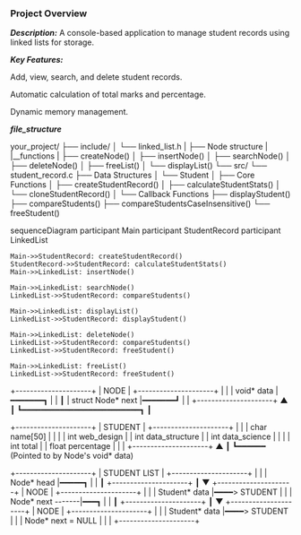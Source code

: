 ### Project Overview ###
***Description:***
A console-based application to manage student records using linked lists for storage.

***Key Features:***

Add, view, search, and delete student records.

Automatic calculation of total marks and percentage.

Dynamic memory management.

***file_structure***


your_project/
├── include/
│   └── linked_list.h
|      ├── Node structure
|      |__functions
|       ├── createNode()
│       ├── insertNode()
│       ├── searchNode()
│       ├── deleteNode()
│       ├── freeList()
│       └── displayList()
└── src/
    └── student_record.c
    ├── Data Structures
        │   └── Student
        │
        ├── Core Functions
        │   ├── createStudentRecord()
        │   ├── calculateStudentStats()
        │   └── cloneStudentRecord()
        │
        └── Callback Functions
            ├── displayStudent()
            ├── compareStudents()
            ├── compareStudentsCaseInsensitive()
            └── freeStudent()


sequenceDiagram
    participant Main
    participant StudentRecord
    participant LinkedList
    
    Main->>StudentRecord: createStudentRecord()
    StudentRecord->>StudentRecord: calculateStudentStats()
    Main->>LinkedList: insertNode()
    
    Main->>LinkedList: searchNode()
    LinkedList->>StudentRecord: compareStudents()
    
    Main->>LinkedList: displayList()
    LinkedList->>StudentRecord: displayStudent()
    
    Main->>LinkedList: deleteNode()
    LinkedList->>StudentRecord: compareStudents()
    LinkedList->>StudentRecord: freeStudent()
    
    Main->>LinkedList: freeList()
    LinkedList->>StudentRecord: freeStudent()

+---------------------+
|       NODE          |
+---------------------+
|                     |
|  void* data         |━━━━━━━┓
|                     |       ┃
|  struct Node* next  |━━━━━━━┛
|                     |
+---------------------+
       ▲
       ┃
       ┗━━━━━━━━━━━━━━━━━━━━━━━━━┓
                                 ┃






+---------------------+
|      STUDENT        |
+---------------------+
|                     |
|  char name[50]      |
|                     |
|  int web_design     |
|  int data_structure |
|  int data_science   |
|                     |
|  int total          |
|  float percentage   |
|                     |
+---------------------+
       ▲
       ┃
       ┗━━━━━━ (Pointed to by Node's void* data)









+---------------------+
|   STUDENT LIST      |
+---------------------+
|                     |
|  Node* head         |━━━━━┓
|                     |     ┃
+---------------------+     ┃
                            ▼
                    +---------------------+
                    |       NODE          |
                    +---------------------+
                    |                     |
                    |  Student* data      |━━━━> STUDENT
                    |                     |
                    |  Node* next  -------|━━━┓
                    |                     |   ┃
                    +---------------------+   ┃
                                              ▼
                                      +---------------------+
                                      |       NODE          |
                                      +---------------------+
                                      |                     |
                                      |  Student* data      |━━━━> STUDENT
                                      |                     |
                                      |  Node* next = NULL  |
                                      |                     |
                                      +---------------------+
                                                                                   
                                                                                                 
                                 


            


